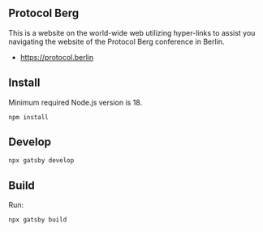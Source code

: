 ## Protocol Berg

This is a website on the world-wide web utilizing hyper-links to assist you navigating the website of the Protocol Berg conference in Berlin.

- <https://protocol.berlin>

## Install

Minimum required Node.js version is 18.

```
npm install
```

## Develop

```
npx gatsby develop
```

## Build

Run:

```
npx gatsby build
```
